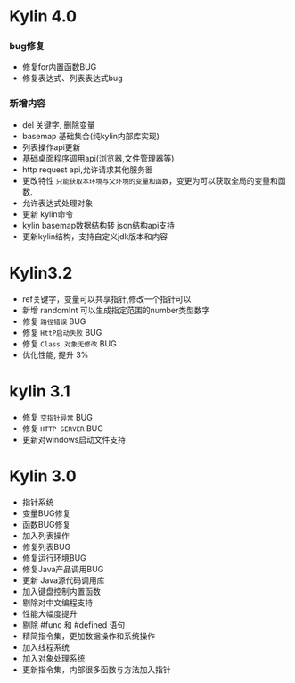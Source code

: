 
# Kylin 4.0
### bug修复
- 修复for内置函数BUG
- 修复表达式、列表表达式bug

### 新增内容
- del 关键字, 删除变量
- basemap 基础集合(纯kylin内部库实现)
- 列表操作api更新
- 基础桌面程序调用api(浏览器,文件管理器等)
- http request api,允许请求其他服务器
- 更改特性 ```只能获取本环境与父环境的变量和函数```，变更为可以获取全局的变量和函数.
- 允许表达式处理对象
- 更新 kylin命令
- kylin basemap数据结构转 json结构api支持
- 更新kylin结构，支持自定义jdk版本和内容

# Kylin3.2
- ref关键字，变量可以共享指针,修改一个指针可以
- 新增 randomInt 可以生成指定范围的number类型数字
- 修复 ```路径错误``` BUG
- 修复 ```HttP启动失败``` BUG    
- 修复 ```Class 对象无修改``` BUG
- 优化性能, 提升 3%

# kylin 3.1
- 修复 ```空指针异常``` BUG
- 修复 ```HTTP SERVER``` BUG
- 更新对windows启动文件支持

# Kylin 3.0
- 指针系统
- 变量BUG修复
- 函数BUG修复
- 加入列表操作
- 修复列表BUG
- 修复运行环境BUG
- 修复Java产品调用BUG
- 更新 Java源代码调用库
- 加入键盘控制内置函数
- 剔除对中文编程支持
- 性能大幅度提升
- 剔除 #func 和 #defined 语句
- 精简指令集，更加数据操作和系统操作
- 加入线程系统
- 加入对象处理系统
- 更新指令集，内部很多函数与方法加入指针


